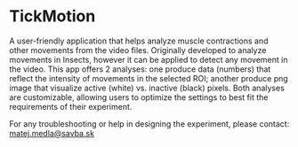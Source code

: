 # TickMotion
A user-friendly application that helps analyze muscle contractions and other movements from the video files.
Originally developed to analyze movements in Insects, however it can be applied to detect any movement in the video.
This app offers 2 analyses:
  one produce data (numbers) that reflect the intensity of movements in the selected ROI;
  another produce png image that visualize active (white) vs. inactive (black) pixels.
Both analyses are customizable, allowing users to optimize the settings to best fit the requirements of their experiment.

For any troubleshooting or help in designing the experiment, please contact: matej.medla@savba.sk

